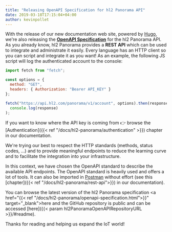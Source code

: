 ```yaml
---
title: "Releasing OpenAPI Specification for hl2 Panorama API"
date: 2019-03-18T17:15:04+04:00
author: kevinpollet
---
```


With the release of our new documentation web site, powered by [Hugo](https://gohugo.io), we're also releasing the [**OpenAPI Specification**](https://github.com/OAI/OpenAPI-Specification#readme) for the hl2 Panorama API. As you already know, hl2 Panorama provides a **REST API** which can be used to integrate and administrate it easily. Every language has an HTTP client so you can script and integrate it as you want! As an example, the following JS script will log the authenticated account to the console:

```js
import fetch from "fetch";

const options = {
  method: "GET",
  headers: { Authorization: "Bearer API_KEY" }
};

fetch("https://api.hl2.com/panorama/v1/account", options).then(response =>
  console.log(response)
);
```

If you want to know where the API key is coming from 👉 browse the [Authentication]({{< ref "/docs/hl2-panorama/authentication" >}}) chapter in our documentation.

We're trying our best to respect the HTTP standards (methods, status codes, ...) and to provide meaningful endpoints to reduce the learning curve and to facilitate the integration into your infrastructure.

In this context, we have chosen the OpenAPI standard to describe the available API endpoints. The OpenAPI standard is heavily used and offers a lot of tools. It can also be imported in [Postman](https://www.getpostman.com/) without effort (see this [chapter]({{< ref "/docs/hl2-panorama/rest-api">}}) in our documentation).

You can browse the latest version of the hl2 Panorama specification <a href="{{< ref "/docs/hl2-panorama/openapi-specification.html">}}" target="\_blank">here</a> and the GitHub repository is public and can be accessed [here]({{< param hl2PanoramaOpenAPIRepositoryURL >}}/#readme).

Thanks for reading and helping us expand the IoT world!

